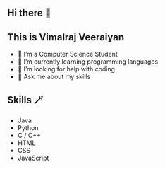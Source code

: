 ## Hi there 👋
## This is Vimalraj Veeraiyan 

<!--
**Vimalraj-Veeraiyan/Vimalraj-Veeraiyan** is a ✨ _special_ ✨ repository because its `README.md` (this file) appears on your GitHub profile.

Here are some ideas to get you started:
-->
- 🔭 I’m a Computer Science Student
- 🌱 I’m currently learning programming languages
- 🤔 I’m looking for help with coding
- 💬 Ask me about my skills
<!--- 📫 How to reach me: 
- 😄 Pronouns: ...
- ⚡ Fun fact: ... -
- 👯 I’m looking to collaborate on ...-->

## Skills 🪄
- Java
- Python
- C / C++
- HTML
- CSS
- JavaScript
